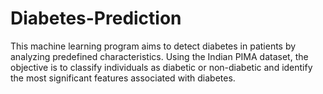 # Diabetes-Prediction
This machine learning program aims to detect diabetes in patients by analyzing predefined characteristics. Using the Indian PIMA dataset, the objective is to classify individuals as diabetic or non-diabetic and identify the most significant features associated with diabetes.
